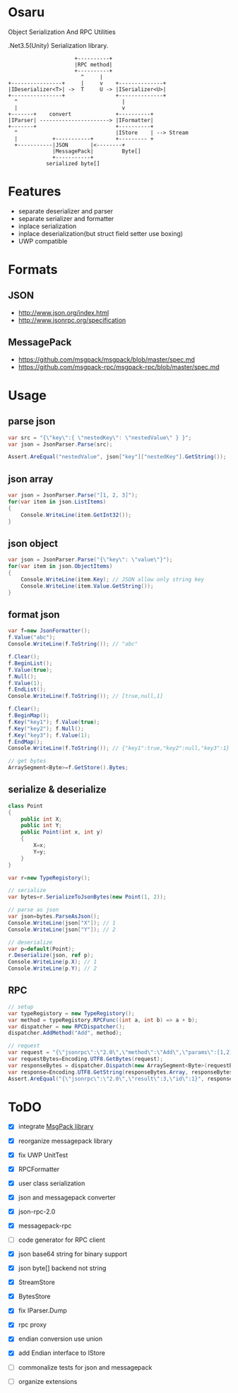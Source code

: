 # Osaru
Object Serialization And RPC Utilities

.Net3.5(Unity) Serialization library.

```
                     +----------+
                     |RPC method|
                     +----------+
                       ^     |
+----------------+     |     v    +--------------+
|IDeserializer<T>| ->  T     U -> |ISerializer<U>|
+----------------+                +--------------+
  ^                                 |
  |                                 v
+-------+    convert              +----------+
|IParser| ----------------------> |IFormatter|
+-------+                         +----------+
  ^                               |IStore    | --> Stream
  |           +-----------+       +--------- +
  +-----------|JSON       |<--------+
              |MessagePack|         Byte[]
              +-----------+
            serialized byte[]
```

# Features
* separate deserializer and parser
* separate serializer and formatter
* inplace serialization
* inplace deserialization(but struct field setter use boxing)
* UWP compatible

# Formats

## JSON
* http://www.json.org/index.html
* http://www.jsonrpc.org/specification

## MessagePack
* https://github.com/msgpack/msgpack/blob/master/spec.md
* https://github.com/msgpack-rpc/msgpack-rpc/blob/master/spec.md

# Usage

## parse json

```cs
var src = "{\"key\":{ \"nestedKey\": \"nestedValue\" } }";
var json = JsonParser.Parse(src);

Assert.AreEqual("nestedValue", json["key"]["nestedKey"].GetString());
```

## json array

```cs
var json = JsonParser.Parse("[1, 2, 3]");
for(var item in json.ListItems)
{
    Console.WriteLine(item.GetInt32());
}
```

## json object

```cs
var json = JsonParser.Parse("{\"key\": \"value\"}");
for(var item in json.ObjectItems)
{
    Console.WriteLine(item.Key); // JSON allow only string key
    Console.WriteLine(item.Value.GetString());
}
```

## format json

```cs
var f=new JsonFormatter();
f.Value("abc");
Console.WriteLine(f.ToString()); // "abc"

f.Clear();
f.BeginList();
f.Value(true);
f.Null();
f.Value(1);
f.EndList();
Console.WriteLine(f.ToString()); // [true,null,1]

f.Clear();
f.BeginMap();
f.Key("key1"); f.Value(true);
f.Key("key2"); f.Null();
f.Key("key3"); f.Value(1);
f.EndMap();
Console.WriteLine(f.ToString()); // {"key1":true,"key2":null,"key3":1}

// get bytes
ArraySegment<Byte>=f.GetStore().Bytes;
```

## serialize & deserialize

```cs
class Point
{
    public int X;
    public int Y;
    public Point(int x, int y)
    {
        X=x;
        Y=y;
    }
}

var r=new TypeRegistory();

// serialize
var bytes=r.SerializeToJsonBytes(new Point(1, 2));

// parse as json
var json=bytes.ParseAsJson();
Console.WriteLine(json["X"]); // 1
Console.WriteLine(json["Y"]); // 2

// deserialize
var p=default(Point);
r.Deserialize(json, ref p);
Console.WriteLine(p.X); // 1
Console.WriteLine(p.Y); // 2
```

## RPC

```cs
// setup
var typeRegistory = new TypeRegistory();
var method = typeRegistory.RPCFunc((int a, int b) => a + b);
var dispatcher = new RPCDispatcher();
dispatcher.AddMethod("Add", method);

// request
var request = "{\"jsonrpc\":\"2.0\",\"method\":\"Add\",\"params\":[1,2],\"id\":1}";
var requestBytes=Encoding.UTF8.GetBytes(request);
var responseBytes = dispatcher.Dispatch(new ArraySegment<Byte>(requestBytes));
var response=Encoding.UTF8.GetString(responseBytes.Array, responseBytes.Offset, responseBytes.Count);
Assert.AreEqual("{\"jsonrpc\":\"2.0\",\"result\":3,\"id\":1}", response);
```

# ToDO
* [x] integrate [MsgPack library](https://github.com/ousttrue/NMessagePack)
* [x] reorganize messagepack library
* [x] fix UWP UnitTest
* [x] RPCFormatter
* [x] user class serialization
* [x] json and messagepack converter
* [x] json-rpc-2.0
* [x] messagepack-rpc
* [ ] code generator for RPC client
* [x] json base64 string for binary support
* [x] json byte[] backend not string
* [x] StreamStore
* [x] BytesStore
* [x] fix IParser.Dump
* [x] rpc proxy
* [x] endian conversion use union
* [x] add Endian interface to IStore 
* [ ] commonalize tests for json and messagepack
* [ ] organize extensions

